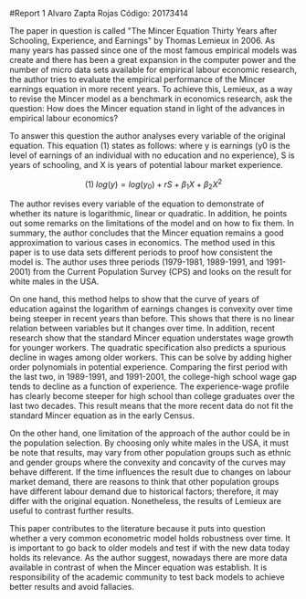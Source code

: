 #Report 1
Alvaro Zapta Rojas
Código: 20173414

The paper in question is called "The Mincer Equation Thirty Years after Schooling, Experience, and Earnings" by Thomas Lemieux in 2006. As many years has passed since 
one of the most famous empirical models was create and there has been a great expansion in the computer power and the number of micro data sets available for empirical 
labour economic research, the author tries to evaluate the empirical performance of the Mincer earnings equation in more recent years. To achieve this, Lemieux, as a way
to revise the Mincer model as a benchmark in economics research, ask the question: How does the Mincer equation stand in light of the advances in empirical labour 
economics? 

To answer this question the author analyses every variable of the original equation. This equation (1) states as follows: where y is earnings (y0 is the level of
earnings of an individual with no education and no experience), S is years of schooling, and X is years of potential labour market experience.

$$ (1) \; log (y)= log (y_{0})+ rS+ \beta_{1}X+ \beta_{2}X^2 $$

The author revises every variable of the equation to demonstrate of whether its nature is logarithmic, linear or quadratic. In addition, he points out some remarks on 
the limitations of the model and on how to fix them. In summary, the author concludes that the Mincer equation remains a good approximation to various cases in
economics.  The method used in this paper is to use data sets different periods to proof how consistent the model is. The author uses three periods (1979-1981,
1989-1991, and 1991-2001) from the Current Population Survey (CPS) and looks on the result for white males in the USA.

On one hand, this method helps to show that the curve of years of education against the logarithm of earnings changes is convexity over time being steeper in recent
years than before. This shows that there is no linear relation between variables but it changes over time. In addition, recent research show that the standard Mincer
equation understates wage growth for younger workers. The quadratic specification also predicts a spurious decline in wages among older workers. This can be solve by
adding higher order polynomials in potential experience. Comparing the first period with the last two, in 1989-1991, and 1991-2001, the college-high school wage gap
tends to decline as a function of experience. The experience-wage profile has clearly become steeper for high school than college graduates over the last two decades.
This result means that the more recent data do not fit the standard Mincer equation as in the early Census. 

On the other hand, one limitation of the approach of the author could be in the population selection. By choosing only white males in the USA, it must be note that
results, may vary from other population groups such as ethnic and gender groups where the convexity and concavity of the curves may behave different. If the time
influences the result due to changes on labour market demand, there are reasons to think that other population groups have different labour demand due to historical
factors; therefore, it may differ with the original equation. Nonetheless, the results of Lemieux are useful to contrast further results. 

This paper contributes to the literature because it puts into question whether a very common econometric model holds robustness over time. It is important to go back to 
older models and test if with the new data today holds its relevance. As the author suggest, nowadays there are more data available in contrast of when the Mincer 
equation was establish. It is responsibility of the academic community to test back models to achieve better results and avoid fallacies. 